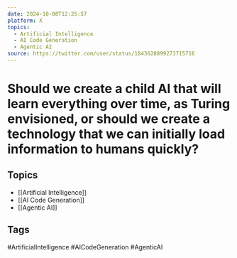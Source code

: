 ```yaml
---
date: 2024-10-08T12:25:57
platform: X
topics:
  - Artificial Intelligence
  - AI Code Generation
  - Agentic AI
source: https://twitter.com/user/status/1843628899273715716
---
```

# Should we create a child AI that will learn everything over time, as Turing envisioned, or should we create a technology that we can initially load information to humans quickly?

## Topics
- [[Artificial Intelligence]]
- [[AI Code Generation]]
- [[Agentic AI]]

## Tags
#ArtificialIntelligence #AICodeGeneration #AgenticAI